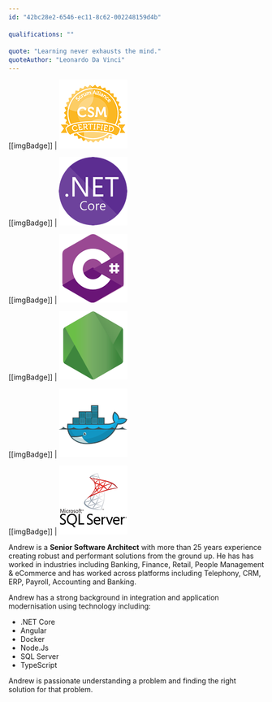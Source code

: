 ```yaml
---
id: "42bc28e2-6546-ec11-8c62-002248159d4b"

qualifications: ""

quote: "Learning never exhausts the mind."
quoteAuthor: "Leonardo Da Vinci"
---
```


[[imgBadge]]
| ![Certified Scrum Master](../badges/Certification-scrumalliance-master.png)

[[imgBadge]]
| ![dotnetcore](../badges/Developer-dotnet-core.png)

[[imgBadge]]
| ![CSharp](../badges/Developer-c-sharp.png)

[[imgBadge]]
| ![node js](../badges/Developer-node-js.png)

[[imgBadge]]
| ![docker](../badges/Developer-docker.png)

[[imgBadge]]
| ![SQL Server](../badges/Developer-sql-server.png)

Andrew is a **Senior Software Architect** with more than 25 years experience creating robust and performant solutions from the ground up. He has has worked in industries including Banking, Finance, Retail, People Management & eCommerce and has worked across platforms including Telephony, CRM, ERP, Payroll, Accounting and Banking.

Andrew has a strong background in integration and application modernisation using technology including:

* .NET Core
* Angular
* Docker
* Node.Js
* SQL Server
* TypeScript

Andrew is passionate understanding a problem and finding the right solution for that problem.
